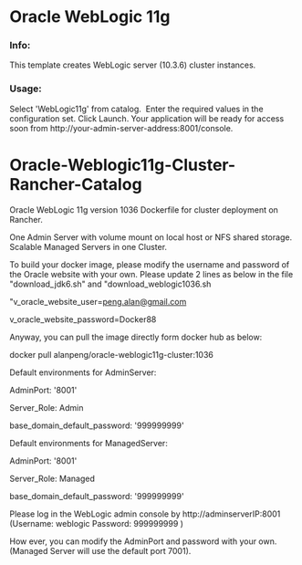# Oracle WebLogic 11g
### Info:
This template creates WebLogic server (10.3.6) cluster instances.
### Usage:
Select 'WebLogic11g' from catalog.  Enter the required values in the configuration set. Click Launch. Your application will be ready for access soon from http://your-admin-server-address:8001/console.

# Oracle-Weblogic11g-Cluster-Rancher-Catalog
Oracle WebLogic 11g version 1036 Dockerfile for cluster deployment on Rancher.

One Admin Server with volume mount on local host or NFS shared storage.
Scalable Managed Servers in one Cluster.

To build your docker image, please modify the username and password of the Oracle website with your own.
Please update 2 lines as below in the file "download_jdk6.sh" and "download_weblogic1036.sh

"v_oracle_website_user=peng.alan@gmail.com

v_oracle_website_password=Docker88

Anyway, you can pull the image directly form docker hub as below:

docker pull alanpeng/oracle-weblogic11g-cluster:1036

Default environments for AdminServer:

  AdminPort: '8001'

  Server_Role: Admin

  base_domain_default_password: '999999999'

Default environments for ManagedServer:

  AdminPort: '8001'
  
  Server_Role: Managed
  
  base_domain_default_password: '999999999'

Please log in the WebLogic admin console by http://adminserverIP:8001 (Username: weblogic   Password: 999999999 )

How ever, you can modify the AdminPort and password with your own. (Managed Server will use the default port 7001).
